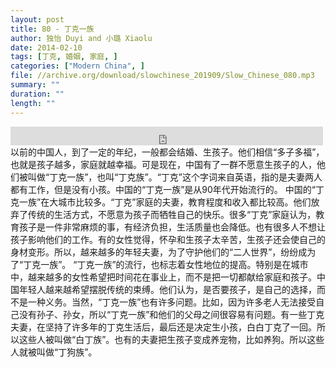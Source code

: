 ```yaml
---
layout: post
title: 80 - 丁克一族
author: 独怡 Duyi and 小璐 Xiaolu
date: 2014-02-10
tags: [丁克, 婚姻, 家庭, ]
categories: ["Modern China", ]
file: //archive.org/download/slowchinese_201909/Slow_Chinese_080.mp3
summary: ""
duration: ""
length: ""
---
```


<iframe src="https://archive.org/embed/slowchinese_201909/Slow_Chinese_080.mp3" width="500" height="30" frameborder="0" webkitallowfullscreen="true" mozallowfullscreen="true" allowfullscreen></iframe>
以前的中国人，到了一定的年纪，一般都会结婚、生孩子。他们相信“多子多福”，也就是孩子越多，家庭就越幸福。可是现在，中国有了一群不愿意生孩子的人，他们被叫做“丁克一族”，也叫“丁克族”。“丁克”这个字词来自英语，指的是夫妻两人都有工作，但是没有小孩。中国的“丁克一族”是从90年代开始流行的。
中国的“丁克一族”在大城市比较多。“丁克”家庭的夫妻，教育程度和收入都比较高。他们放弃了传统的生活方式，不愿意为孩子而牺牲自己的快乐。很多“丁克”家庭认为，教育孩子是一件非常麻烦的事，有经济负担，生活质量也会降低。也有很多人不想让孩子影响他们的工作。有的女性觉得，怀孕和生孩子太辛苦，生孩子还会使自己的身材变形。所以，越来越多的年轻夫妻，为了守护他们的“二人世界”，纷纷成为了“丁克一族”。
“丁克一族”的流行，也标志着女性地位的提高。特别是在城市中，越来越多的女性希望把时间花在事业上，而不是把一切都献给家庭和孩子。中国年轻人越来越希望摆脱传统的束缚。他们认为，是否要孩子，是自己的选择，而不是一种义务。当然，“丁克一族”也有许多问题。比如，因为许多老人无法接受自己没有孙子、孙女，所以“丁克一族”和他们的父母之间很容易有问题。有一些丁克夫妻，在坚持了许多年的丁克生活后，最后还是决定生小孩，白白丁克了一回。所以这些人被叫做“白丁族”。也有的夫妻把生孩子变成养宠物，比如养狗。所以这些人就被叫做“丁狗族”。
 
